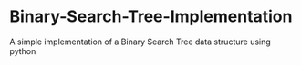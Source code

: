 # Binary-Search-Tree-Implementation
A simple implementation of a Binary Search Tree data structure using python
